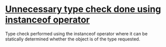 # [Unnecessary type check done using instanceof operator](https://spotbugs.readthedocs.io/en/latest/bugDescriptions.html#SIO_SUPERFLUOUS_INSTANCEOF)

 Type check performed using the instanceof operator where it can be statically determined whether the object
is of the type requested.